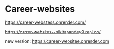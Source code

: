 # Career-websites
https://career-websitess.onrender.com/

https://carrer-websites--nikitapandey9.repl.co/


new version:
https://career-websitee.onrender.com
